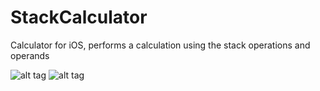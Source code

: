 # StackCalculator
Calculator for iOS, performs a calculation using the stack operations and operands

![alt tag](https://raw.github.com/dterekhov/stack-calculator-ios/master/Screenshots/Screenshot1.png)
![alt tag](https://raw.github.com/dterekhov/stack-calculator-ios/master/Screenshots/Screenshot2.png)
